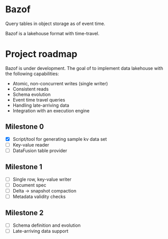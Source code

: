 # Bazof

Query tables in object storage as of event time.

Bazof is a lakehouse format with time-travel. 

# Project roadmap

Bazof is under development. The goal of to implement data lakehouse with the following capabilities:

* Atomic, non-concurrent writes (single writer)
* Consistent reads
* Schema evolution
* Event time travel queries 
* Handling late-arriving data
* Integration with an execution engine

## Milestone 0

- [x] Script/tool for generating sample kv data set
- [ ] Key-value reader
- [ ] DataFusion table provider

## Milestone 1

 - [ ] Single row, key-value writer
 - [ ] Document spec
 - [ ] Delta -> snapshot compaction
 - [ ] Metadata validity checks

## Milestone 2

- [ ] Schema definition and evolution
- [ ] Late-arriving data support
